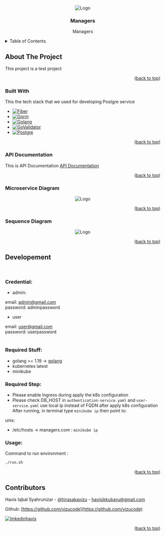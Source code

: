 <!-- Improved compatibility of back to top link: See: https://github.com/othneildrew/Best-README-Template/pull/73 -->
<a name="readme-top"></a>
<!--
*** Thanks for checking out the Best-README-Template. If you have a suggestion
*** that would make this better, please fork the repo and create a pull request
*** or simply open an issue with the tag "enhancement".
*** Don't forget to give the project a star!
*** Thanks again! Now go create something AMAZING! :D
-->



<!-- PROJECT SHIELDS -->
<!--
*** I'm using markdown "reference style" links for readability.
*** Reference links are enclosed in brackets [ ] instead of parentheses ( ).
*** See the bottom of this document for the declaration of the reference variables
*** for contributors-url, forks-url, etc. This is an optional, concise syntax you may use.
*** https://www.markdownguide.org/basic-syntax/#reference-style-links
-->


<!-- PROJECT LOGO -->
<br />
<div align="center">
    <img src="" alt="Logo">

  <h3 align="center">Managers</h3>

  <p align="center">
    Managers
  </p>
</div>



<!-- TABLE OF CONTENTS -->
<details>
  <summary>Table of Contents</summary>
  <ol>
    <li>
      <a href="#about-the-project">About The Project</a>
      <ul>
        <li><a href="#built-with">Built With</a></li>
      </ul>
      <ul>
        <li><a href="#api-documentation">API Documentation</a></li>
      </ul>
      <ul>
        <li><a href="#microservice-diagram">Microservice Diagram</a></li>
      </ul>
      <ul>
        <li><a href="#sequence-diagram">Sequence Diagram</a></li>
      </ul>
    </li>
    <li>
        <a href="#developement">Developement</a>
        <ul>
            <li><a href="#credential">Credential</a></li>
        </ul>
        <ul>
            <li><a href="#required-stuff">Required Stuff</a></li>
        </ul>
        <ul>
            <li><a href="#required-step">Required Step</a></li>
        </ul>
        <ul>
            <li><a href="#usage">Usage</a></li>
        </ul>
    </li>
  </ol>
</details>



<!-- ABOUT THE PROJECT -->
## About The Project

This project is a test project

<p align="right">(<a href="#readme-top">back to top</a>)</p>



### Built With

This the tech stack that we used for developing Postgre service

* [![Fiber][fiber]][fiber-url]
* [![Gorm][gorm]][gorm-url]
* [![Golang][golang]][golang-url]
* [![GoValidator][govalidator]][go-validator]
* [![Postgre][postgre]][postgre-url]

<p align="right">(<a href="#readme-top">back to top</a>)</p>

### API Documentation

This is API Documentation [API Documentation](https://documenter.getpostman.com/view/11975231/2s8YekSvNC)

<p align="right">(<a href="#readme-top">back to top</a>)</p>


### Microservice Diagram

<div align="center">
    <img src="https://i.ibb.co/b3n2RgH/microservice-diagram-drawio.png" alt="Logo">
</div>

<p align="right">(<a href="#readme-top">back to top</a>)</p>


### Sequence Diagram

<div align="center">
    <img src="https://i.ibb.co/SdGQvn2/j-PEz-Ji-Cm4-CVt-FCMz-G5-Mr-Om-VKWOW5-YKg-K6-Jdsj-LWu-Tk-Ip-Y-3f-YLq-RAqh41qstq-Ny-X5t-P9-Zrlb-MLSmx.png" alt="Logo">
</div>

<p align="right">(<a href="#readme-top">back to top</a>)</p>


<!-- Developement -->
## Developement

<br />

### Credential:

- admin:

email: admin@gmail.com
<br/>
password: adminpassword
<br/>


- user

email: user@gmail.com
<br/>
password: userpassword
<br/>
<br/>



### Required Stuff:

- golang >= 1.19 -> [golang](https://go.dev/)
- kubernetes latest
- minikube

### Required Step:

- Please enable Ingress during apply the k8s configuration
- Please check DB_HOST in ``authentication-service.yaml`` and ``user-service.yaml`` use local ip instead of FQDN after apply k8s configuration
After running, in terminal type ``minikube ip`` then point to:

unix: 
- /etc/hosts -> managers.com : ``minikube ip``

### Usage:

Command to run environment :
```bash
./run.sh
```
<p align="right">(<a href="#readme-top">back to top</a>)</p>


<!-- Contributors -->
## Contributors

Havis Iqbal Syahrunizar - [@hirasakavizu](https://twitter.com/hirasakavizu) - havisikkubaru@gmail.com

Github: [https://github.com/vizucode](https://github.com/vizucode)

[![linkedinhavis][linkedinhavis-shield]][linkedinhavis-url]

<p align="right">(<a href="#readme-top">back to top</a>)</p>



<!-- MARKDOWN LINKS & IMAGES -->
<!-- https://www.markdownguide.org/basic-syntax/#reference-style-links -->

[linkedinhavis-shield]: https://img.shields.io/badge/-LinkedIn-black.svg?style=for-the-badge&logo=linkedin&colorB=555
[linkedinhavis-url]: https://www.linkedin.com/in/havis-iqbal/


[fiber]: https://img.shields.io/badge/fiber-gray?style=for-the-badge&logo=go&logoColor=00ADD8
[fiber-url]: https://gofiber.io/

[gorm]: https://img.shields.io/badge/gorm-gray?style=for-the-badge&logo=go&logoColor=00ADD8
[gorm-url]: https://gorm.io/

[govalidator]: https://img.shields.io/badge/go_validator-gray?style=for-the-badge&logo=go&logoColor=00ADD8
[go-validator]: https://github.com/go-playground/validator

[golang]: https://img.shields.io/badge/golang-gray?style=for-the-badge&logo=go&logoColor=00ADD8
[golang-url]: https://go.dev/

[postgre]: https://img.shields.io/badge/Postgre-gray?style=for-the-badge&logo=postgresql&logoColor=00ADD8
[postgre-url]: https://www.postgresql.org/
